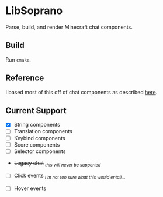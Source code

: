# LibSoprano
Parse, build, and render Minecraft chat components.

## Build

Run `cmake`.

## Reference

I based most of this off of chat components as described [here](https://wiki.vg/Chat).

## Current Support

* [x] String components
* [ ] Translation components
* [ ] Keybind components
* [ ] Score components
* [ ] Selector components
* ~~Legacy chat~~ <sub>_this will never be supported_</sub>
* [ ] Click events <sub>_I'm not too sure what this would entail..._</sub>
* [ ] Hover events


